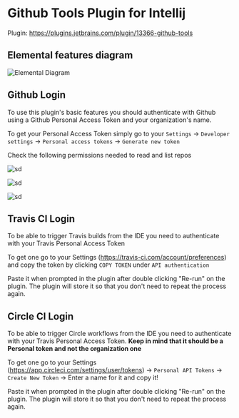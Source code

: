 # Github Tools Plugin for Intellij
Plugin: https://plugins.jetbrains.com/plugin/13366-github-tools

## Elemental features diagram
![Elemental Diagram](https://user-images.githubusercontent.com/4492972/88056345-c6ab2980-cb36-11ea-834e-3b0352a452ed.png)

## Github Login
To use this plugin's basic features you should authenticate with Github using a Github Personal Access Token and your organization's name.

To get your Personal Access Token simply go to your `Settings` -> `Developer settings` -> `Personal access tokens` -> `Generate new token`

Check the following permissions needed to read and list repos

![sd](https://i.ibb.co/309vkDw/Screenshot-2020-06-25-at-11-46-42.png)

![sd](https://i.ibb.co/FDrGgps/Screenshot-2020-06-25-at-11-46-46.png)

![sd](https://i.ibb.co/kBHSnzk/Screenshot-2020-06-25-at-11-46-52.png)

## Travis CI Login
To be able to trigger Travis builds from the IDE you need to authenticate with your Travis Personal Access Token

To get one go to your Settings (https://travis-ci.com/account/preferences) and copy the token by clicking `COPY TOKEN` under `API authentication`

Paste it when prompted in the plugin after double clicking "Re-run" on the plugin. The plugin will store it so that you don't need to repeat the process again.

## Circle CI Login
To be able to trigger Circle workflows from the IDE you need to authenticate with your Travis Personal Access Token. **Keep in mind that it should be a Personal token and not the organization one**

To get one go to your Settings (https://app.circleci.com/settings/user/tokens) -> `Personal API Tokens` -> `Create New Token` -> Enter a name for it and copy it!

Paste it when prompted in the plugin after double clicking "Re-run" on the plugin. The plugin will store it so that you don't need to repeat the process again.
